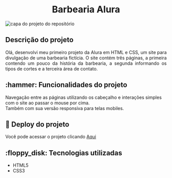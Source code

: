 <h1 align="center"> Barbearia Alura </h1>


![capa do projeto do repositório](https://user-images.githubusercontent.com/99683851/206325689-ed4728c6-4e32-48b4-bfbe-dc14ead15009.png)

<h2>
Descrição do projeto
</h2>

<p align="justify"> Olá, desenvolvi meu primeiro projeto da Alura em HTML e CSS, um site para divulgação de uma barbearia fictícia.
O site contém três páginas, a primeira contendo um pouco da história da barbearia, a segunda informando os tipos de cortes e a terceira área de contato.</p>


<h2>:hammer: Funcionalidades do projeto</h2>

Navegação entre as páginas utilizando os cabeçalho e interações simples com o site ao passar o mouse por cima.
<br>Também com sua versão responsiva para telas mobiles.


<h2>📁 Deploy do projeto</h2>
 
Você pode acessar o projeto clicando [Aqui](https://barberalurarenato.netlify.app/index.html)


<h2>:floppy_disk: Tecnologias utilizadas</h2>

* HTML5<BR>
* CSS3



